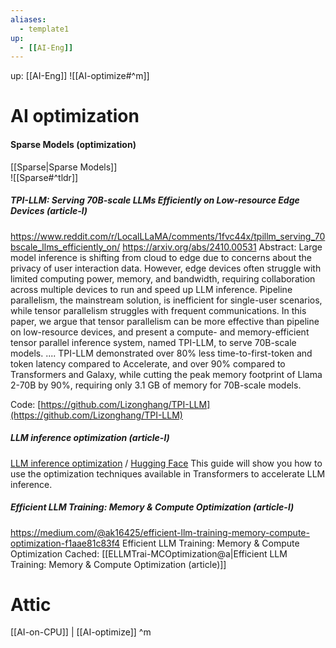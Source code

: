 ```yaml
---
aliases:
  - template1
up:
  - [[AI-Eng]]
---
```

up:  [[AI-Eng]]
![[AI-optimize#^m]]
# AI optimization



#### Sparse Models (optimization)
[[Sparse|Sparse Models]]  
![[Sparse#^tldr]]

##### TPI-LLM: Serving 70B-scale LLMs Efficiently on Low-resource Edge Devices (article-l)
https://www.reddit.com/r/LocalLLaMA/comments/1fvc44x/tpillm_serving_70bscale_llms_efficiently_on/
https://arxiv.org/abs/2410.00531
Abstract: Large model inference is shifting from cloud to edge due to concerns about the privacy of user interaction data. However, edge devices often struggle with limited computing power, memory, and bandwidth, requiring collaboration across multiple devices to run and speed up LLM inference. Pipeline parallelism, the mainstream solution, is inefficient for single-user scenarios, while tensor parallelism struggles with frequent communications. In this paper, we argue that tensor parallelism can be more effective than pipeline on low-resource devices, and present a compute- and memory-efficient tensor parallel inference system, named TPI-LLM, to serve 70B-scale models. ....
TPI-LLM demonstrated over 80% less time-to-first-token and token latency compared to Accelerate, and over 90% compared to Transformers and Galaxy, while cutting the peak memory footprint of Llama 2-70B by 90%, requiring only 3.1 GB of memory for 70B-scale models.

Code: [https://github.com/Lizonghang/TPI-LLM](https://github.com/Lizonghang/TPI-LLM)

##### LLM inference optimization (article-l)
[ LLM inference optimization](https://huggingface.co/docs/transformers/main/en/llm_optims)  /  [Hugging Face](https://huggingface.co/)
This guide will show you how to use the optimization techniques available in Transformers to accelerate LLM inference.

##### Efficient LLM Training: Memory & Compute Optimization (article-l)
https://medium.com/@ak16425/efficient-llm-training-memory-compute-optimization-f1aae81c83f4
Efficient LLM Training: Memory & Compute Optimization
Cached: [[ELLMTrai-MCOptimization@a|Efficient LLM Training: Memory & Compute Optimization (article)]]


# Attic

[[AI-on-CPU]] | [[AI-optimize]]
^m